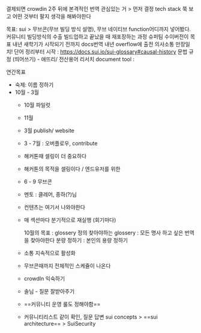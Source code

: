 
결제되면 crowdin
2주 뒤에 본격적인 번역
관심있는 거 > 먼저 결정
tech stack 쭉 보고 어떤 것부터 팔지 생각을 해봐야한다

목표:
	sui > 무브콘(무브 빌딩 방식 설명), 무브 네이티브 function어디까지 넣어봤다.
	커뮤니티 빌딩방식의 수출
	빌드업하고 끝났을 때 재포장하는 과정
	슈퍼팀 수이버전이 목표
	내년 새학기가 시작되기 전까지 docs번역
	내년 overflow에 출전
	의사소통 만장일치!
	단어 정리부터 시작 : https://docs.sui.io/sui-glossary#causal-history
	문법 규정 (띄어쓰기) - 애뜨리/ 전산용어 리서치
	document tool : 

연간목표
- 숙제: 이름 정하기
- 10월 - 3월
	- 10월 파일럿
	- 11월 
	- 3월 publish/ website
	- 3 - 7월 : 오버플로우, contribute
	- 해커톤때 셀링이 더 중요하다
	- 해커톤의 목적을 셀링이다 / 엔드유저를 위한
	- 6 - 9 무브콘
	- 멘토 : 클레어, 종하(?)님
	- 컨텐츠는 여기서 나와야한다
	- 매 섹션마다 분기적으로 재실행 (회기마다)

		10월의 목표 : glossery 정의
		찾아야하는 glossery : 모든 명사
		하고 싶은 번역을 찾아야한다 
		분량 정하기 : 본인의 용량 정하기

	- 소통 지속적으로 활성화
	- 무브콘때까지 전체적인 스케쥴이 나온다

	- crowdIn 익숙하기
	- 솔님 - 질문 잘받아주기
	- ==커뮤니티 운영 룰도 정해야함==
	- 커뮤니티리스트 같이 확인, 질문 답변
sui concepts > ==sui architecture== > SuiSecurity